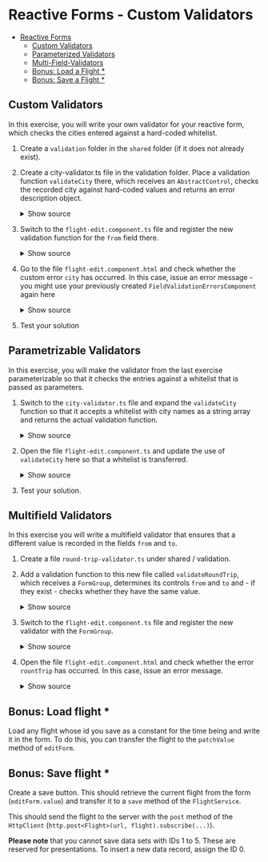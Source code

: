 # Reactive Forms - Custom Validators

- [Reactive Forms](#reactive-forms)
  - [Custom Validators](#custom-validators)
  - [Parameterized Validators](#parameterized-validators)
  - [Multi-Field-Validators](#multi-field-validators)
  - [Bonus: Load a Flight *](#bonus-load-a-flight-)
  - [Bonus: Save a Flight *](#bonus-save-a-flight-)

## Custom Validators

In this exercise, you will write your own validator for your reactive form, which checks the cities entered against a hard-coded whitelist.

1. Create a ``validation`` folder in the ``shared`` folder (if it does not already exist).

2. Create a city-validator.ts file in the validation folder. Place a validation function ``validateCity`` there, which receives an ``AbstractControl``, checks the recorded city against hard-coded values and returns an error description object.

    <details>
    <summary>Show source</summary>
    <p>

    ```typescript
    import {AbstractControl, ValidationErrors} from '@angular/forms';

    export function validateCity(c: AbstractControl): ValidationErrors | null {
        const validCities: string[] = ['Vienna', 'Cologne', 'Bern'];
        if (c.value && validCities.indexOf(c.value) === -1) {
            return {
                city: {
                    actualValue: c.value,
                    validCities: validCities
                }
            }
        }
        return null;
    }
    ```

    </p>
    </details>

3. Switch to the ``flight-edit.component.ts`` file and register the new validation function for the ``from`` field there.

    <details>
    <summary>Show source</summary>
    <p>

    ```typescript
    [...]
    import {validateCity} from '[...]';

    @Component({
        [...]
    })
    export class FlightEditComponent implements OnInit {

    ngOnInit(): void {
        this.editForm = this.fb.group({
            [...]
            from: [null, [[...], validateCity]],
            [...]
        });
    }
    ```
    </p>
    </details>

4. Go to the file ``flight-edit.component.html`` and check whether the custom error ``city`` has occurred. In this case, issue an error message - you might use your previously created ``FieldValidationErrorsComponent`` again here

    <details>
    <summary>Show source</summary>
    <p>

    ```html
    [...]
    <div class="text-danger" *ngIf="editForm.controls.from.hasError('city')">
        ...city...
    </div>
    [...]
    ```

    </p>
    </details>

5. Test your solution

## Parametrizable Validators

In this exercise, you will make the validator from the last exercise parameterizable so that it checks the entries against a whitelist that is passed as parameters.

1. Switch to the ``city-validator.ts`` file and expand the ``validateCity`` function so that it accepts a whitelist with city names as a string array and returns the actual validation function.

    <details>
    <summary>Show source</summary>
    <p>

    ```typescript
    import {[...], ValidatorFn} from '@angular/forms';
    [...]
    export function validateCity (validCities: string[]): ValidatorFn {
        return (c: AbstractControl) => {
            if (c.value && validCities.indexOf(c.value) === -1) {
                return {
                    city: {
                        actualValue: c.value,
                        validCities: validCities
                    }
                };
            }
            return null;
        };
    }
    ```

    </p>
    </details>

2. Open the file ``flight-edit.component.ts`` and update the use of ``validateCity`` here so that a whitelist is transferred.

    <details>
    <summary>Show source</summary>
    <p>

    ```typescript
    [...]
    this.editForm = this.fb.group({
        [...]
        from: [null, [[...], validateCity(['Vienna', 'Berlin', 'Gleisdorf'])]],
        [...]
        });
    [...]
    ```

    </p>
    </details>

3. Test your solution.

## Multifield Validators

In this exercise you will write a multifield validator that ensures that a different value is recorded in the fields ``from`` and ``to``.

1. Create a file ``round-trip-validator.ts`` under shared / validation.

2. Add a validation function to this new file called ``validateRoundTrip``, which receives a ``FormGroup``, determines its controls ``from`` and ``to`` and - if they exist - checks whether they have the same value.

    <details>
    <summary>Show source</summary>
    <p>

    ```typescript
    [...]   
    export function validateRoundTrip(g: FormGroup): object {
       let from = g.controls.from;
       let to = g.controls.to;

       if (!from || !to) return null;

       if (from.value === to.value) {
           return { roundTrip: true };
       }

       return null;
    }
    [...]
    ```
    </p>
    </details>

3. Switch to the ``flight-edit.component.ts`` file and register the new validator with the ``FormGroup``.

    <details>
    <summary>Show source</summary>
    <p>

    ```typescript
    [...]
    import {validateRountTrip} from '[...]';

    @Component({
        [...]
    })
    export class FlightEditComponent implements OnInit {

        ngOnInit(): void {
            [...]
            this.editForm.validator = validateRoundTrip;
        }

    }
    ```
    </p>
    </details>


4. Open the file ``flight-edit.component.html`` and check whether the error ``rountTrip`` has occurred. In this case, issue an error message.

    <details>
    <summary>Show source</summary>
    <p>

    ```html
    [...]
    <div class="text-danger" *ngIf="editForm?.hasError('roundTrip')">
        ...roundTrip...
    </div>
    [...]
    ```

    </p>
    </details>

## Bonus: Load flight *

Load any flight whose id you save as a constant for the time being and write it in the form. To do this, you can transfer the flight to the ``patchValue`` method of ``editForm``.

<!--
**Extension**: **If** you have already implemented routing, you can also receive the ID of the flight via the url.
-->

## Bonus: Save flight *

Create a save button. This should retrieve the current flight from the form (``editForm.value``) and transfer it to a ``save`` method of the ``FlightService``.

This should send the flight to the server with the ``post`` method of the ``HttpClient`` (``http.post<Flight>(url, flight).subscribe(...)``).

**Please note** that you cannot save data sets with IDs 1 to 5. These are reserved for presentations. To insert a new data record, assign the ID 0.
